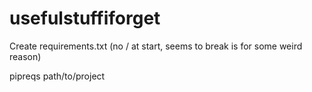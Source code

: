 # usefulstuffiforget

Create requirements.txt (no / at start, seems to break is for some weird reason)

pipreqs path/to/project


